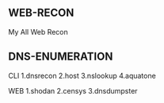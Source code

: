 ## WEB-RECON
My All Web Recon




## DNS-ENUMERATION
CLI
1.dnsrecon 
2.host
3.nslookup
4.aquatone

WEB 
1.shodan
2.censys
3.dnsdumpster

